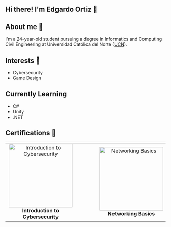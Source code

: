 ## Hi there! I'm Edgardo Ortiz 👋

## About me 👀
I'm a 24-year-old student pursuing a degree in Informatics and Computing Civil Engineering at Universidad Católica del Norte ([UCN](https://www.ucn.cl/)).

## Interests 🎉
- Cybersecurity
- Game Design

## Currently Learning
- C#
- Unity
- .NET

## Certifications 💼

<table>
  <tr>
    <td align="center">
      <a href="https://www.credly.com/badges/87038e0d-39e2-4179-8562-270664ac11bd/public_url">
        <img src="https://images.credly.com/images/af8c6b4e-fc31-47c4-8dcb-eb7a2065dc5b/I2CS__1_.png" alt="Introduction to Cybersecurity" width="200"/>
      </a>
      <br>
      <strong>Introduction to Cybersecurity</strong>
    </td>
    <td width="50"></td>
    <td align="center">
      <a href="https://www.credly.com/badges/de1bbfd7-10db-40ee-8a81-29645d2167ed/public_url">
        <img src="https://images.credly.com/images/5bdd6a39-3e03-4444-9510-ecff80c9ce79/image.png" alt="Networking Basics" width="200"/>
      </a>
      <br>
      <strong>Networking Basics</strong>
    </td>
  </tr>
</table>



